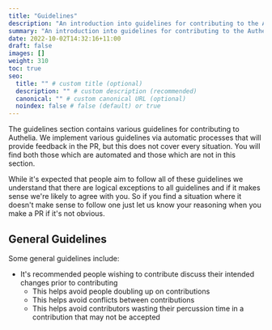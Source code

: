 ```yaml
---
title: "Guidelines"
description: "An introduction into guidelines for contributing to the Authelia project."
summary: "An introduction into guidelines for contributing to the Authelia project."
date: 2022-10-02T14:32:16+11:00
draft: false
images: []
weight: 310
toc: true
seo:
  title: "" # custom title (optional)
  description: "" # custom description (recommended)
  canonical: "" # custom canonical URL (optional)
  noindex: false # false (default) or true
---
```


The guidelines section contains various guidelines for contributing to Authelia. We implement various guidelines via
automatic processes that will provide feedback in the PR, but this does not cover every situation. You will find both
those which are automated and those which are not in this section.

While it's expected that people aim to follow all of these guidelines we understand that there are logical exceptions to
all guidelines and if it makes sense we're likely to agree with you. So if you find a situation where it doesn't make
sense to follow one just let us know your reasoning when you make a PR if it's not obvious.

## General Guidelines

Some general guidelines include:

- It's recommended people wishing to contribute discuss their intended changes prior to contributing
  - This helps avoid people doubling up on contributions
  - This helps avoid conflicts between contributions
  - This helps avoid contributors wasting their percussion time in a contribution that may not be accepted
